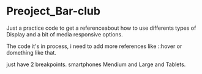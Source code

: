 # Preoject_Bar-club
Just a practice code to get a referenceabout how to use differents types of Display and a bit of media responsive options.

The code it's in process, i need to add more references like ::hover or domething like that.

just have 2 breakpoints. smartphones Mendium and Large and Tablets.
